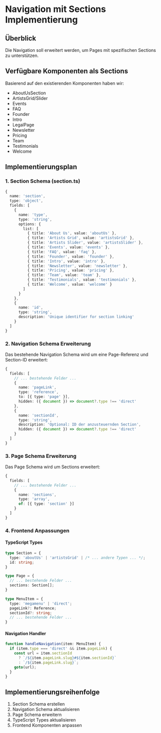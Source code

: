 # Navigation mit Sections Implementierung

## Überblick
Die Navigation soll erweitert werden, um Pages mit spezifischen Sections zu unterstützen.

## Verfügbare Komponenten als Sections
Basierend auf den existierenden Komponenten haben wir:
- AboutUsSection
- ArtistsGrid/Slider
- Events
- FAQ
- Founder
- Intro
- LegalPage
- Newsletter
- Pricing
- Team
- Testimonials
- Welcome

## Implementierungsplan

### 1. Section Schema (section.ts)
```typescript
{
  name: 'section',
  type: 'object',
  fields: [
    {
      name: 'type',
      type: 'string',
      options: {
        list: [
          { title: 'About Us', value: 'aboutUs' },
          { title: 'Artists Grid', value: 'artistsGrid' },
          { title: 'Artists Slider', value: 'artistsSlider' },
          { title: 'Events', value: 'events' },
          { title: 'FAQ', value: 'faq' },
          { title: 'Founder', value: 'founder' },
          { title: 'Intro', value: 'intro' },
          { title: 'Newsletter', value: 'newsletter' },
          { title: 'Pricing', value: 'pricing' },
          { title: 'Team', value: 'team' },
          { title: 'Testimonials', value: 'testimonials' },
          { title: 'Welcome', value: 'welcome' }
        ]
      }
    },
    {
      name: 'id',
      type: 'string',
      description: 'Unique identifier for section linking'
    }
  ]
}
```

### 2. Navigation Schema Erweiterung
Das bestehende Navigation Schema wird um eine Page-Referenz und Section-ID erweitert:
```typescript
{
  fields: [
    // ... bestehende Felder ...
    {
      name: 'pageLink',
      type: 'reference',
      to: [{ type: 'page' }],
      hidden: ({ document }) => document?.type !== 'direct'
    },
    {
      name: 'sectionId',
      type: 'string',
      description: 'Optional: ID der anzusteuernden Section',
      hidden: ({ document }) => document?.type !== 'direct'
    }
  ]
}
```

### 3. Page Schema Erweiterung
Das Page Schema wird um Sections erweitert:
```typescript
{
  fields: [
    // ... bestehende Felder ...
    {
      name: 'sections',
      type: 'array',
      of: [{ type: 'section' }]
    }
  ]
}
```

### 4. Frontend Anpassungen

#### TypeScript Types
```typescript
type Section = {
  type: 'aboutUs' | 'artistsGrid' | /* ... andere Typen ... */;
  id: string;
}

type Page = {
  // ... bestehende Felder ...
  sections: Section[];
}

type MenuItem = {
  type: 'megamenu' | 'direct';
  pageLink?: Reference;
  sectionId?: string;
  // ... bestehende Felder ...
}
```

#### Navigation Handler
```typescript
function handleNavigation(item: MenuItem) {
  if (item.type === 'direct' && item.pageLink) {
    const url = item.sectionId 
      ? `/${item.pageLink.slug}#${item.sectionId}`
      : `/${item.pageLink.slug}`;
    goto(url);
  }
}
```

## Implementierungsreihenfolge
1. Section Schema erstellen
2. Navigation Schema aktualisieren
3. Page Schema erweitern
4. TypeScript Types aktualisieren
5. Frontend Komponenten anpassen